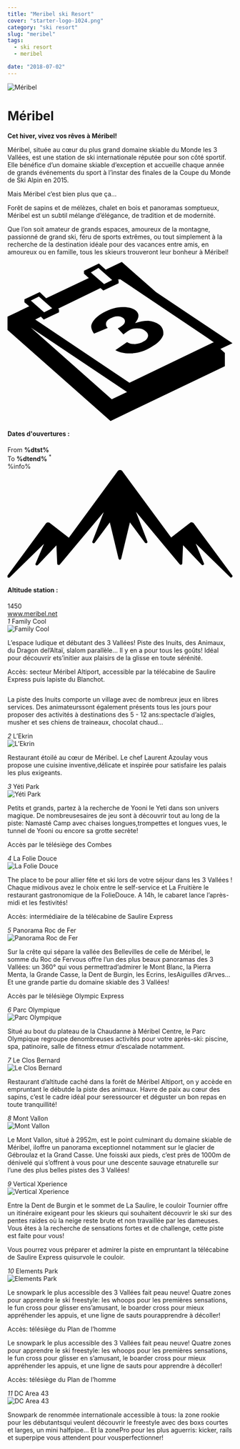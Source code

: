 ```yaml
---
title: "Meribel ski Resort"
cover: "starter-logo-1024.png"
category: "ski resort"
slug: "meribel"
tags:
  - ski resort
  - meribel

date: "2018-07-02"
---
```


<div class="edito-wrapper station"><div class="banner-station">
   <div class="banner-station-logo">
  <img src="assets/resortfiles/meribel.png"
  alt="Méribel">
   </div></div><h1 class="main-title-1 h-margin-bottom-0">Méribel</h1>
<div class="rich-text">
   <p><strong>Cet hiver, vivez vos rêves à Méribel!</strong></p>

   <p>Méribel, située au cœur du plus grand domaine skiable du Monde les 3 Vallées, est une station de ski
  internationale réputée pour son côté sportif. Elle bénéfice d’un domaine skiable d’exception et accueille
  chaque année de grands événements du sport à l’instar des finales de la Coupe du Monde de Ski Alpin en
  2015.</p>

   <p>Mais Méribel c’est bien plus que ça…</p>

   <p>Forêt de sapins et de mélèzes, chalet en bois et panoramas somptueux, Méribel est un subtil mélange
  d’élégance, de tradition et de modernité.</p>

   <p>Que l’on soit amateur de grands espaces, amoureux de la montagne, passionné de grand ski, féru de sports extrêmes, ou tout simplement à la recherche de la destination idéale pour des vacances entre amis, en amoureux ou en famille, tous les skieurs trouveront leur bonheur à Méribel!</p></div>
<div class="grid center">
   <div class="col-6">
  <i class="icon icon-date icon-55">
 <svg xmlns="http://www.w3.org/2000/svg" viewBox="0 0 55.9 39.6">
<path d="M37.6 15.5c-.7-.5-1.6-.8-2.6-.9-1.1 0-2.2.2-3.3.6 1.1-1.4 1.1-2.4.1-3.2-.7-.5-1.7-.8-3.1-.8-1.6 0-3.3.5-4.9 1.4-.9.5-1.7 1.1-2.2 1.7-.5.6-.8 1.2-.8 1.7s.2 1.1.7 1.8l3.4-1.4c-.4-.4-.5-.8-.4-1.3.1-.4.5-.8 1.1-1.1.6-.3 1.1-.5 1.7-.5.6 0 1 .1 1.4.4.4.3.6.7.4 1.2-.2.5-.8.9-1.7 1.4l1.4 1.5c.5-.4.9-.7 1.4-1 .6-.4 1.3-.5 2.1-.5s1.4.2 1.9.6c.6.4.8.9.7 1.4-.1.5-.5 1-1.2 1.3-.6.4-1.3.5-2 .6-.7 0-1.4-.1-2-.5l-2.9 2c1.1.6 2.5.9 4.1.8 1.6-.1 3.2-.6 4.7-1.5 1.6-.9 2.7-1.9 3.1-3.1.1-.9-.1-1.9-1.1-2.6z"></path>
<path d="M52.9 21.6l3-1.4-19-12.7L28.4 0l-4 1.9L22.7.4 19 2.2v.7L20.2 4 9.6 9 8 7.5 4.2 9.3v.7l1.2 1L0 13.6v3.3l25.6 22.6L54 25.9v-3.3l-1.1-1zM22.6 1.5l.9.8L26 4.5l-2 1-2.4-2.1-.9-.8 1.9-1.1zM7.8 8.6l.9.8 2.4 2.1-2 1-2.4-2.1-.9-.8 2-1zm18.1 25.5L5.8 16.3l23.9 16-3.8 1.8zM51.1 20L30.3 30 6.9 14.3l1.4-.7.7.7 3.8-1.8v-.7l-.2-.2 10.5-5.1.7.6 3.8-1.8v-.7l-.2-.2.6-.1 21.6 14.5 1.7 1.2h-.2z"></path>
 </svg>
  </i>
  <h4 class="main-title-3 h-uppercase center h-fz-16">Dates d'ouvertures :</h4>
   <div class="opening-dates">
                     From <strong>%dtst%</strong> <br/>
                     To <strong>%dtend%</strong> <sup className="blue">*</sup>
     </div>
     %info%
     </div>
   <div class="col-6">
  <i class="icon icon-mountain icon-55">
 <svg xmlns="http://www.w3.org/2000/svg" viewBox="0 0 85.1 40.7">
<path d="M23.2 25.6L41.7.4c.2-.3.5-.4.9-.4.3 0 .6.1.8.4l18.5 25.1L69 20c.2-.2.5-.3.8-.2.3 0 .5.2.7.4L85 39.8c.2.2.1.5-.1.7-.2.2-.5.2-.7 0l-13-12.7 3.1 7.5c.1.2 0 .5-.2.6-.2.1-.5.1-.7-.1l-7-7.4-.3 6.9c0 .2-.1.4-.4.5-.2.1-.4 0-.6-.2L48.6 15.8 52.9 27c.1.2 0 .5-.2.6-.2.1-.5.1-.7-.1l-5.7-7.7L43 33.5c-.1.2-.3.4-.5.4s-.4-.2-.5-.4l-3.3-13.7-5.7 7.7c-.2.2-.4.3-.7.1-.2-.1-.3-.4-.2-.6l4.3-11.1-16.6 19.8c-.1.2-.4.2-.6.2-.2-.1-.3-.2-.4-.5l-.3-6.9-7 7.4c-.2.2-.5.2-.7.1-.2-.1-.3-.4-.2-.6l3.2-7.5-13 12.7c-.2.2-.5.2-.7 0-.2-.2-.2-.5-.1-.7l14.5-19.7c.2-.2.4-.4.7-.4.3 0 .6 0 .8.2l7.2 5.6z"></path>
 </svg>
  </i>
  <h4 class="main-title-3 h-uppercase center h-fz-16">Altitude station :</h4>
  1450
   </div></div>
<a rel="nofollow" href="http://www.meribel.net/" class="btn btn-blue" target="_blank">www.meribel.net</a>
<div class="poi-anchor-title" id="marker_10">
   <em>1</em> Family Cool</div>
<div class="o-actu fullWidth">
   <div class="grid-noGutter-equalHeight_sm-1">
  <div class="col">
 <img src="assets/resortfiles/meribel-familycool.jpg"
 alt="Family Cool">
  </div>
  <div class="col">
 <div class="pl2 rich-text">
<p>L’espace ludique et débutant des 3 Vallées! Piste des Inuits, des Animaux, du Dragon del’Altaï, slalom parallèle… Il y en a pour tous les goûts! Idéal pour découvrir ets’initier aux plaisirs de la glisse en toute sérénité.</p>

<p>Accès: secteur Méribel Altiport, accessible par la télécabine de Saulire Express puis lapiste du Blanchot.</p>
 </div>
  </div>
   </div></div>
<div class="o-actu fullWidth">
   <div class="grid-noGutter-equalHeight-reverse_sm-1">
  <div class="col">
 <img src="assets/resortfiles/meribel-lesinuits.jpg"
 alt="">
  </div>
  <div class="col">
 <div class="pl2 rich-text">
<p>La piste des Inuits comporte un village avec de nombreux jeux en libres services. Des animateurssont également présents tous les jours pour proposer des activités à destinations des 5 - 12 ans:spectacle d’aigles, musher et ses chiens de traineaux, chocolat chaud…</p>
 </div>
  </div>
   </div></div><div class="poi-anchor-title" id="marker_19">
   <em>2</em> L’Ekrin</div>
<div class="o-actu fullWidth">
   <div class="grid-noGutter-equalHeight_sm-1">
  <div class="col">
 <img src="assets/resortfiles/meribel-lekrin.jpg"
 alt="L’Ekrin">
  </div>
  <div class="col">
 <div class="pl2 rich-text">
<p>Restaurant étoilé au cœur de Méribel. Le chef Laurent Azoulay vous propose une cuisine inventive,délicate et inspirée pour satisfaire les palais les plus exigeants.</p>
 </div>
  </div>
   </div></div>
<div class="poi-anchor-title" id="marker_20">
   <em>3</em> Yéti Park</div>
<div class="o-actu fullWidth">
   <div class="grid-noGutter-equalHeight_sm-1">
  <div class="col">
 <img src="assets/resortfiles/meribel-yp.jpg"
 alt="Yéti Park">
  </div>
  <div class="col">
 <div class="pl2 rich-text">
<p>Petits et grands, partez à la recherche de Yooni le Yeti dans son univers magique. De nombreusesaires de jeu sont à découvrir tout au long de la piste: Namasté Camp avec chaises longues,trompettes et longues vues, le tunnel de Yooni ou encore sa grotte secrète!</p>

<p>Accès par le télésiège des Combes</p>
 </div>
  </div>
   </div></div>
<div class="poi-anchor-title" id="marker_21">
   <em>4</em> La Folie Douce</div>
<div class="o-actu fullWidth">
   <div class="grid-noGutter-equalHeight_sm-1">
  <div class="col">
 <img src="assets/resortfiles/meribel-fd.jpg"
 alt="La Folie Douce">
  </div>
  <div class="col">
 <div class="pl2 rich-text">
<p>The place to be pour allier fête et ski lors de votre séjour dans les 3 Vallées ! Chaque midivous avez le choix entre le self-service et La Fruitière le restaurant gastronomique de la FolieDouce. A 14h, le cabaret lance l’après-midi et les festivités!</p>

<p>Accès: intermédiaire de la télécabine de Saulire Express</p>
 </div>
  </div>
   </div></div>
<div class="poi-anchor-title" id="marker_22">
   <em>5</em> Panorama Roc de Fer</div>
<div class="o-actu fullWidth">
   <div class="grid-noGutter-equalHeight_sm-1">
  <div class="col">
 <img src="assets/resortfiles/meribel-roc.jpg"
 alt="Panorama Roc de Fer">
  </div>
  <div class="col">
 <div class="pl2 rich-text">
<p>Sur la crête qui sépare la vallée des Bellevilles de celle de Méribel, le somme du Roc de Fervous offre l’un des plus beaux panoramas des 3 Vallées: un 360° qui vous permettrad’admirer le Mont Blanc, la Pierra Menta, la Grande Casse, la Dent de Burgin, les Ecrins, lesAiguilles d’Arves… Et une grande partie du domaine skiable des 3 Vallées!</p>

<p>Accès par le télésiège Olympic Express</p>
 </div>
  </div>
   </div></div>
<div class="poi-anchor-title" id="marker_23">
   <em>6</em> Parc Olympique</div>
<div class="o-actu fullWidth">
   <div class="grid-noGutter-equalHeight_sm-1">
  <div class="col">
 <img src="assets/resortfiles/meribel-parco.jpg"
 alt="Parc Olympique">
  </div>
  <div class="col">
 <div class="pl2 rich-text">
<p>Situé au bout du plateau de la Chaudanne à Méribel Centre, le Parc Olympique regroupe denombreuses activités pour votre après-ski: piscine, spa, patinoire, salle de fitness etmur d’escalade notamment.</p>
 </div>
  </div>
   </div></div>
<div class="poi-anchor-title" id="marker_24">
   <em>7</em> Le Clos Bernard</div>
<div class="o-actu fullWidth">
   <div class="grid-noGutter-equalHeight_sm-1">
  <div class="col">
 <img src="assets/resortfiles/meribel-cb.jpg"
 alt="Le Clos Bernard">
  </div>
  <div class="col">
 <div class="pl2 rich-text">
<p>Restaurant d’altitude caché dans la forêt de Méribel Altiport, on y accède en empruntant le débutde la piste des animaux. Havre de paix au cœur des sapins, c’est le cadre idéal pour seressourcer et déguster un bon repas en toute tranquillité!</p>
 </div>
  </div>
   </div></div>
<div class="poi-anchor-title" id="marker_25">
   <em>8</em> Mont Vallon</div>
<div class="o-actu fullWidth">
   <div class="grid-noGutter-equalHeight_sm-1">
  <div class="col">
 <img src="assets/resortfiles/meribel-mv.jpg"
 alt="Mont Vallon">
  </div>
  <div class="col">
 <div class="pl2 rich-text">
<p>Le Mont Vallon, situé à 2952m, est le point culminant du domaine skiable de Méribel, iloffre un panorama exceptionnel notamment sur le glacier de Gébroulaz et la Grand Casse. Une foisski aux pieds, c’est près de 1000m de dénivelé qui s’offrent à vous pour une descente sauvage etnaturelle sur l’une des plus belles pistes des 3 Vallées!</p>
 </div>
  </div>
   </div></div>
<div class="poi-anchor-title" id="marker_26">
   <em>9</em> Vertical Xperience</div>
<div class="o-actu fullWidth">
   <div class="grid-noGutter-equalHeight_sm-1">
  <div class="col">
 <img src="assets/resortfiles/meribel-db.jpg"
 alt="Vertical Xperience">
  </div>
  <div class="col">
 <div class="pl2 rich-text">
<p>Entre la Dent de Burgin et le sommet de La Saulire, le couloir Tournier offre un itinéraire exigeant pour les skieurs qui souhaitent découvrir le ski sur des pentes raides où la neige reste brute et non travaillée par les dameuses. Vous êtes à la recherche de sensations fortes et de challenge, cette piste est faite pour vous!</p>
<p>Vous pourrez vous préparer et admirer la piste en empruntant la télécabine de Saulire Express quisurvole le couloir.</p>
 </div>
  </div>
   </div></div>
<div class="poi-anchor-title" id="marker_27">
   <em>10</em> Elements Park</div>
<div class="o-actu fullWidth">
   <div class="grid-noGutter-equalHeight_sm-1">
  <div class="col">
 <img src="assets/resortfiles/meribel-ep.jpg"
 alt="Elements Park">
  </div>
  <div class="col">
 <div class="pl2 rich-text">
<p>Le snowpark le plus accessible des 3 Vallées fait peau neuve! Quatre zones pour apprendre le ski freestyle: les whoops pour les premières sensations, le fun cross pour glisser ens’amusant, le boarder cross pour mieux appréhender les appuis, et une ligne de sauts pourapprendre à décoller!</p>

<p>Accès: télésiège du Plan de l’homme</p>
 </div>
  </div>
   </div></div>
<div class="rich-text">
   <p>Le snowpark le plus accessible des 3 Vallées fait peau neuve! Quatre zones pour apprendre le ski
  freestyle: les whoops pour les premières sensations, le fun cross pour glisser en s’amusant, le
  boarder cross pour mieux appréhender les appuis, et une ligne de sauts pour apprendre à décoller!</p>

   <p>Accès: télésiège du Plan de l’homme</p></div><div class="poi-anchor-title" id="marker_28">
   <em>11</em> DC Area 43</div>
<div class="o-actu fullWidth">
   <div class="grid-noGutter-equalHeight_sm-1">
  <div class="col">
 <img src="assets/resortfiles/meribel-da.jpg"
 alt="DC Area 43">
  </div>
  <div class="col">
 <div class="pl2 rich-text">
<p>Snowpark de renommée internationale accessible à tous: la zone rookie pour les débutantsqui veulent découvrir le freestyle avec des boxs courtes et larges, un mini halfpipe… Et la zonePro pour les plus aguerris: kicker, rails et superpipe vous attendent pour vousperfectionner!</p>
 </div>
  </div>
   </div>
   </div>
</div>
